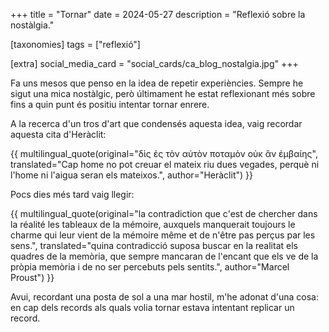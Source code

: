 +++
title = "Tornar"
date = 2024-05-27
description = "Reflexió sobre la nostàlgia."

[taxonomies]
tags = ["reflexió"]

[extra]
social_media_card = "social_cards/ca_blog_nostalgia.jpg"
+++

Fa uns mesos que penso en la idea de repetir experiències. Sempre he sigut una mica nostàlgic, però últimament he estat reflexionant més sobre fins a quin punt és positiu intentar tornar enrere.

A la recerca d'un tros d'art que condensés aquesta idea, vaig recordar aquesta cita d'Heràclit:

{{ multilingual_quote(original="δὶς ἐς τὸν αὐτὸν ποταμὸν οὐκ ἂν ἐμβαίης", translated="Cap home no pot creuar el mateix riu dues vegades, perquè ni l'home ni l'aigua seran els mateixos.", author="Heràclit") }}

Pocs dies més tard vaig llegir:

{{ multilingual_quote(original="la contradiction que c'est de chercher dans la réalité les tableaux de la mémoire, auxquels manquerait toujours le charme qui leur vient de la mémoire même et de n'être pas perçus par les sens.", translated="quina contradicció suposa buscar en la realitat els quadres de la memòria, que sempre mancaran de l'encant que els ve de la pròpia memòria i de no ser percebuts pels sentits.", author="Marcel Proust") }}

Avui, recordant una posta de sol a una mar hostil, m'he adonat d'una cosa: en cap dels records als quals volia tornar estava intentant replicar un record.
